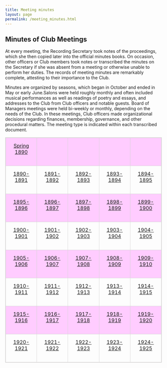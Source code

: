 ```yaml
---
title: Meeting minutes
layout: page
permalink: /meeting_minutes.html
---
```

<style>
    td, th {
        width: 200px;
        height: 90px;
        padding: 15px;
        text-align: center;
        vertical-align: top;
    }
    tr:nth-child(odd) {
        background-color: #ffccff;
    }
    table, th, td {
        border: 1px solid #d7d6d6;
    }
    #maincontent{
        font-size:1.4em;
    }
</style>

## Minutes of Club Meetings

At every meeting, the Recording Secretary took notes of the proceedings, which she then copied later into the official minutes books. On occasion, other officers or Club members took notes or transcribed the minutes on the Secretary if she was absent from a meeting or otherwise unable to perform her duties. The records of meeting minutes are remarkably complete, attesting to their importance to the Club.

Minutes are organized by seasons, which began in October and ended in May or early June.Salons were held roughly monthly and often included musical performances as well as readings of poetry and essays, and addresses to the Club from Club officers and notable guests. Board of Managers meetings were held bi-weekly or monthly, depending on the needs of the Club. In these meetings, Club officers made organizational decisions regarding finances, membership, governance, and other procedural matters. The meeting type is indicated within each transcribed document.

<table>
<tr>
    <td><a href="https://wlcb.github.io/archive/search/index.html?q=%2Bseason%3Ainaugural">Spring 1890</a></td>
    <td></td>
    <td></td>
    <td></td>
    <td></td>
</tr>
<tr>
    <td><a href="https://wlcb.github.io/archive/search/index.html?q=%2Bseason%3Afirst">1890-1891</a></td>
    <td><a href="https://wlcb.github.io/archive/search/index.html?q=%2Bseason%3Asecond">1891-1892</a></td>
    <td><a href="https://wlcb.github.io/archive/search/index.html?q=%2Bseason%3Athird">1892-1893</a></td>
    <td><a href="https://wlcb.github.io/archive/search/index.html?q=%2Bseason%3Afourth">1893-1894</a></td>
    <td><a href="https://wlcb.github.io/archive/search/index.html?q=%2Bseason%3Afifth">1894-1895</a></td>
</tr>
<tr>
    <td><a href="">1895-1896</a></td>
    <td><a href="">1896-1897</a></td>
    <td><a href="">1897-1898</a></td>
    <td><a href="">1898-1899</a></td>
    <td><a href="">1899-1900</a></td>
</tr>
<tr>
    <td><a href="">1900-1901</a></td>
    <td><a href="">1901-1902</a></td>
    <td><a href="">1902-1903</a></td>
    <td><a href="">1903-1904</a></td>
    <td><a href="">1904-1905</a></td>
</tr>
<tr>
    <td><a href="">1905-1906</a></td>
    <td><a href="">1906-1907</a></td>
    <td><a href="">1907-1908</a></td>
    <td><a href="">1908-1909</a></td>
    <td><a href="">1909-1910</a></td>
</tr>
<tr>
    <td><a href="">1910-1911</a></td>
    <td><a href="">1911-1912</a></td>
    <td><a href="">1912-1913</a></td>
    <td><a href="">1913-1914</a></td>
    <td><a href="">1914-1915</a></td>
</tr>
<tr>
    <td><a href="">1915-1916</a></td>
    <td><a href="">1916-1917</a></td>
    <td><a href="">1917-1918</a></td>
    <td><a href="">1918-1919</a></td>
    <td><a href="">1919-1920</a></td>
</tr>
<tr>
    <td><a href="">1920-1921</a></td>
    <td><a href="">1921-1922</a></td>
    <td><a href="">1922-1923</a></td>
    <td><a href="">1923-1924</a></td>
    <td><a href="">1924-1925</a></td>
</tr>
</table>
